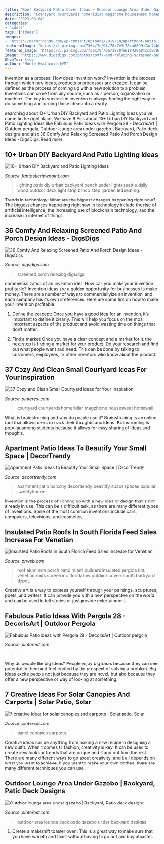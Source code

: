 ```yaml
---
title: "Roof Backyard Patio Cover Ideas ~ Outdoor Lounge Area Under Gazebo"
description: "Courtyard courtyards homeridian magzhome housesweat homewall"
date: "2023-08-08"
categories:
- "ideas"
tags: ["ideas"]
images:
- "https://decortrendy.com/wp-content/uploads/2019/10/apartment-patio-ideas-10.jpg"
featuredImage: "https://i.pinimg.com/736x/7e/9f/78/7e9f78ca8899e7ae74b51e11c4f16789.jpg"
featured_image: "https://i.pinimg.com/736x/0f/e6/18/0fe618420e0dcc30c8d51a8019d571d1.jpg"
image: "https://www.digsdigs.com/photos/comfy-and-relaxing-screened-patio-design-ideas-13.jpg"
ShowToc: true
author: "Monte Heathcote DVM"
---
```



Invention as a process: How does Invention work?
Invention is the process through which new ideas, products or processes are created. It can be defined as the process of coming up with a new solution to a problem. Inventions can come from any source, such as a person, organization or machine. The key to success in invention is always finding the right way to do something and turning those ideas into a reality.

	

		
searching about 10+ Urban DIY Backyard and Patio Lighting Ideas you've came to the right place. We have 8 Pics about 10+ Urban DIY Backyard and Patio Lighting Ideas like Fabulous Patio Ideas with Pergola 28 - DecorisArt | Outdoor pergola, Outdoor lounge area under gazebo | Backyard, Patio deck designs and also 36 Comfy And Relaxing Screened Patio And Porch Design Ideas - DigsDigs. Read more:
		
    
## 10+ Urban DIY Backyard And Patio Lighting Ideas

<img loading=lazy src="http://www.fantasticviewpoint.com/wp-content/uploads/2016/09/2835929776_e5c101de2d_b-634x948.jpg" onerror="this.onerror=null;this.src='https://tse2.mm.bing.net/th?id=OIP.iO0OUGeqeS2NBXdoobwE4gHaLE&amp;pid=15.1';" alt="10+ Urban DIY Backyard and Patio Lighting Ideas">

_Source: fantasticviewpoint.com_

>lighting patio diy urban backyard bench under lights seattle daily wood outdoor deck light strip banco step garden led seating. 

	

Trends in technology: What are the biggest changes happening right now?
The biggest changes happening right now in technology include the rise of artificial intelligence, the increasing use of blockchain technology, and the increase in internet of things.

    
## 36 Comfy And Relaxing Screened Patio And Porch Design Ideas - DigsDigs

<img loading=lazy src="https://www.digsdigs.com/photos/comfy-and-relaxing-screened-patio-design-ideas-13.jpg" onerror="this.onerror=null;this.src='https://tse1.mm.bing.net/th?id=OIP.Td3II65TSCj_IlScb6AjQwHaLQ&amp;pid=15.1';" alt="36 Comfy And Relaxing Screened Patio And Porch Design Ideas - DigsDigs">

_Source: digsdigs.com_

>screened porch relaxing digsdigs. 

	

commercialization of an invention idea: How can you make your invention profitable?
Invention ideas are a golden opportunity for businesses to make money. There are a number of ways to commerciallyize an invention, and each company has its own preferences. Here are some tips on how to make your invention profitable:
1. Define the concept: Once you have a good idea for an invention, it’s important to define it clearly. This will help you focus on the most important aspects of the product and avoid wasting time on things that don’t matter.

2. Find a market: Once you have a clear concept and a market for it, the next step is finding a market for your product. Do your research and find out what people want and need. This can be done by talking to customers, employees, or other inventors who know about the product.


    
## 37 Cozy And Clean Small Courtyard Ideas For Your Inspiration

<img loading=lazy src="https://i.pinimg.com/736x/70/c7/53/70c753567241436cb00bd12c6652f6a4.jpg" onerror="this.onerror=null;this.src='https://tse3.mm.bing.net/th?id=OIP.oA92GPj6n9HII98NLVjO_wHaLH&amp;pid=15.1';" alt="37 Cozy and Clean Small Courtyard Ideas for Your Inspiration">

_Source: pinterest.com_

>courtyard courtyards homeridian magzhome housesweat homewall. 

	

What is brainstroming and why do people use it?
Brainstroming is an online tool that allows users to track their thoughts and ideas. Brainstroming is popular among students because it allows for easy sharing of ideas and thoughts.

    
## Apartment Patio Ideas To Beautify Your Small Space | DecorTrendy

<img loading=lazy src="https://decortrendy.com/wp-content/uploads/2019/10/apartment-patio-ideas-10.jpg" onerror="this.onerror=null;this.src='https://tse2.mm.bing.net/th?id=OIP.SNsAsXVGkHIrpjyTVnVFYgHaLH&amp;pid=15.1';" alt="Apartment Patio Ideas to Beautify Your Small Space | DecorTrendy">

_Source: decortrendy.com_

>apartment patio balcony decortrendy beautify space spaces popular sweetyhomee. 

	

Invention is the process of coming up with a new idea or design that is not already in use. This can be a difficult task, as there are many different types of inventions. Some of the most common inventions include cars, computers, televisions, and cosmetics.

    
## Insulated Patio Roofs In South Florida Feed Sales Increase For Venetian

<img loading=lazy src="http://ww1.prweb.com/prfiles/2013/06/17/11249693/get-attachment.aspx.jpeg" onerror="this.onerror=null;this.src='https://tse3.mm.bing.net/th?id=OIP.RlxYtzqwqthToOR3En7MSgHaHN&amp;pid=15.1';" alt="Insulated Patio Roofs in South Florida Feed Sales Increase for Venetian">

_Source: prweb.com_

>roof aluminum porch patio miami builders insulated pergola kits venetian roofs screen inc florida low outdoor covers south backyard depot. 

	

Creative art is a way to express yourself through your paintings, sculptures, poets, and writers. It can provide you with a new perspective on the world and can be used to tell stories or just provide entertainment.

    
## Fabulous Patio Ideas With Pergola 28 - DecorisArt | Outdoor Pergola

<img loading=lazy src="https://i.pinimg.com/736x/0f/e6/18/0fe618420e0dcc30c8d51a8019d571d1.jpg" onerror="this.onerror=null;this.src='https://tse1.mm.bing.net/th?id=OIP.AqAxST9tsQrNCqYHat9ltwHaLH&amp;pid=15.1';" alt="Fabulous Patio Ideas with Pergola 28 - DecorisArt | Outdoor pergola">

_Source: pinterest.com_

>. 

	

Why do people like big ideas?
People enjoy big ideas because they can see potential in them and feel excited by the prospect of solving a problem. Big ideas excite people not just because they are novel, but also because they offer a new perspective or way of looking at something.

    
## 7 Creative Ideas For Solar Canopies And Carports | Solar Patio, Solar

<img loading=lazy src="https://i.pinimg.com/736x/7e/9f/78/7e9f78ca8899e7ae74b51e11c4f16789.jpg" onerror="this.onerror=null;this.src='https://tse4.mm.bing.net/th?id=OIP.Mo7S5nSWciiRn_b36clgCgHaFj&amp;pid=15.1';" alt="7 creative ideas for solar canopies and carports | Solar patio, Solar">

_Source: pinterest.com_

>panel canopies carports. 

	

Creative ideas can be anything from making a new recipe to designing a new outfit. When it comes to fashion, creativity is key. It can be used to create new looks or trends that are unique and stand out from the rest. There are many different ways to go about creativity, and it all depends on what you want to achieve. If you want to make your own clothes, there are many different techniques you can use.

    
## Outdoor Lounge Area Under Gazebo | Backyard, Patio Deck Designs

<img loading=lazy src="https://i.pinimg.com/736x/2a/59/d2/2a59d2cbd49507acb33e395954af6540.jpg" onerror="this.onerror=null;this.src='https://tse4.mm.bing.net/th?id=OIP.EhJEK6sjQciO98SwnP0uzAHaJ3&amp;pid=15.1';" alt="Outdoor lounge area under gazebo | Backyard, Patio deck designs">

_Source: pinterest.com_

>outdoor area lounge deck patio gazebo under backyard designs. 

	

1. Create a makeshift toaster oven: This is a great way to make sure that you have warmth and toast without having to go out and buy atoaster.

